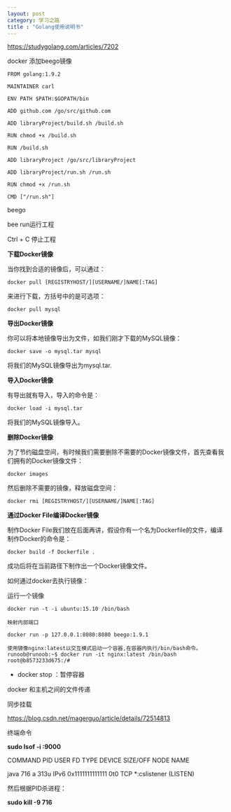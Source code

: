 ```yaml
---
layout: post
category: 学习之路
title : "Golang使用说明书"
---
```


https://studygolang.com/articles/7202



docker 添加beego镜像



```
FROM golang:1.9.2

MAINTAINER carl 

ENV PATH $PATH:$GOPATH/bin

ADD github.com /go/src/github.com

ADD libraryProject/build.sh /build.sh

RUN chmod +x /build.sh

RUN /build.sh 

ADD libraryProject /go/src/libraryProject

ADD libraryProject/run.sh /run.sh

RUN chmod +x /run.sh

CMD ["/run.sh"]
```

beego

bee run运行工程

Ctrl + C 停止工程



**下载Docker镜像**

当你找到合适的镜像后，可以通过：

`docker pull [REGISTRYHOST/][USERNAME/]NAME[:TAG]`

来进行下载，方括号中的是可选项：

`docker pull mysql`

**导出Docker镜像**

你可以将本地镜像导出为文件，如我们刚才下载的MySQL镜像：

`docker save -o mysql.tar mysql`

将我们的MySQL镜像导出为mysql.tar.

**导入Docker镜像**

有导出就有导入，导入的命令是：

`docker load -i mysql.tar`

将我们的MySQL镜像导入。

**删除Docker镜像**

为了节约磁盘空间，有时候我们需要删除不需要的Docker镜像文件，首先查看我们拥有的Docker镜像文件：

`docker images`

然后删除不需要的镜像，释放磁盘空间：

`docker rmi [REGISTRYHOST/][USERNAME/]NAME[:TAG]`

**通过Docker File编译Docker镜像**

制作Docker File我们放在后面再讲，假设你有一个名为Dockerfile的文件，编译制作Docker的命令是：

`docker build -f Dockerfile .`

成功后将在当前路径下制作出一个Docker镜像文件。



如何通过docker去执行镜像：

运行一个镜像

```
docker run -t -i ubuntu:15.10 /bin/bash

映射内部端口

docker run -p 127.0.0.1:8080:8080 beego:1.9.1

使用镜像nginx:latest以交互模式启动一个容器,在容器内执行/bin/bash命令。
runoob@runoob:~$ docker run -it nginx:latest /bin/bash
root@b8573233d675:/# 

```

- docker stop <name>：暂停容器



docker 和主机之间的文件传递

同步挂载

https://blog.csdn.net/magerguo/article/details/72514813



终端命令

**sudo lsof -i :9000**

COMMAND   PID    USER   FD      TYPE             DEVICE                      SIZE/OFF      NODE       NAME

java              716      a           313u   IPv6               0x1111111111111     0t0                    TCP        *:cslistener (LISTEN)

然后根据PID杀进程：

**sudo kill -9 716**